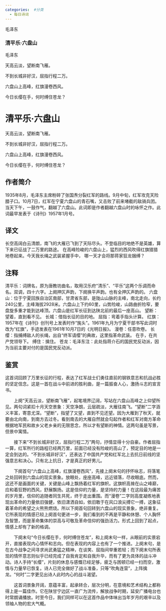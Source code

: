 ```yaml
---
categories:  #分类
  - 每日诗词
---
```


<div class="card-wrapper">
    <div class="poem-card-adaptive">
        <div class="poem-seal-final">
            毛泽东
        </div>
        <div class="poem-content-adaptive">
            <h3 class="poem-title">清平乐·六盘山</h3>
            <p class="poem-author">毛泽东</p>
            <p>天高云淡，望断南飞雁。</p>
            <p>不到长城非好汉，屈指行程二万。</p>
            <p>六盘山上高峰，红旗漫卷西风。</p>
            <p>今日长缨在手，何时缚住苍龙？</p>
        </div>
    </div>
</div>

# 清平乐·六盘山
天高云淡，望断南飞雁。

不到长城非好汉，屈指行程二万。

六盘山上高峰，红旗漫卷西风。

今日长缨在手，何时缚住苍龙？

## 作者简介
1935年8月，毛泽东主席粉碎了张国焘分裂红军的路线。9月中旬，红军攻克天险腊子口。10月7日，红军在宁夏六盘山的青石嘴，又击败了前来堵截的敌骑兵团。当天下午，一鼓作气，翻越了六盘山。此词即是作者翻越六盘山时的咏怀之作。此词最早发表于《诗刊》1957年1月号。

## 译文
长空高阔白云清朗，南飞的大雁已飞到了天际尽头。不登临目的地绝不是英雄，算下来已征战了二万里的路途。
在高峰险峻的六盘山上，猛烈的西风吹得红旗猎猎地卷起来。今天我长绳之武装紧握手中， 哪一天才会将那蒋家狂龙捆缚？

## 注释
清平乐：词牌名，原为唐教坊曲名，取用汉乐府“清乐”、“平乐”这两个乐调而命名。双调，四十六字。上阕押仄声韵，下阕换平声韵。也有全押仄声韵的。
六盘山：位于宁夏回族自治区南部，甘肃省东部，是陇山山脉的主峰，南北走向，长约240公里，主峰海拔2928米。六盘山上下约60里，山势险峻，山路曲折险窄，要盘旋多重才能到达峰顶。六盘山是红军长征到达陕北前的最后一座高山。
望断：望着，直到看不见。
长城：借指长征的目的地。
屈指：弯着手指头计算。
红旗：1957年在《诗刊》创刊号上发表时作“旄头”。1961年九月为宁夏干部书写此词时改为“红旗”，手迹发表在1961年10月7日的《光明日报》。
漫卷：任意吹卷。
长缨：指捕缚敌人的长绳，出自“终军请缨”的典故，这里指革命武装。
在手，在共产党领导下。
缚住：擒住。
苍龙：毛泽东注：此处指蒋介石的国民党反动派，因为当前主要对付的是国民党反动派。

## 鉴赏
这首词回顾了万里长征的行程，表达了红军战士们勇往直前的钢铁意志和抗战必胜的坚定信念。这是一首在战斗中前进的胜利曲，是一篇振奋人心，激扬斗志的宣言书。

　　上阕“天高云淡，望断南飞雁”，起笔境界辽阔，写站在六盘山高峰之上仰望所见。两句词紧扣十月天空景象：天空净朗，云层疏淡，大雁往南飞。“望断”二字涵义丰富，寄意尤深。“望断”，指望了又望，直到不见还望。因为大雁到了秋天，就要由北向南，到南方去过冬。看到南去的大雁自然就会勾起作者和红军对南方革命根据地军民和故乡父老乡亲的无限思念，所以才有望断的神情。这两句虽是写景，但景中寓情。

　　接下来“不到长城非好汉，屈指行程二万”两句，抒情显得十分自豪。作者屈指一算，红军所行的路程已经两万里，前面已经没有险峻的高山了，预定目的地是一定会到达的。“不到长城非好汉”，还表达了中国共产党和红军北上去抗日前线的坚强意志和决心。只有北上抗日，才是真正的好男儿。

　　下阕首句“六盘山上高峰，红旗漫卷西风”，先接上阕末句的抒怀咏志，将落笔之处回转到六盘山的现实景象。放眼处，座座高峰，远近错落，尽收眼底。然而，这还不是画面的关键，关键是山峰上飘扬着红军的旗帜。这旗帜高耸在山之峰巅，应和着狂野的西风，舒展飘扬。这是信仰的力量，是坚持的力量！在这段最为痛苦的岁月里，信仰的追随者同生共死，终于走出重围。而“漫卷”二字则高度凝练地表现出革命的力量依旧强健，依旧潇洒自如，依旧敢于在风口浪尖搏它一搏，这象征着革命的希望之火熊熊燃烧。所以下阕首句回转到六盘山的现实景象，绝非重复。它所表现的情感已较上阕首句更进一步，我们看到的不再是平静和休憩、个人胸怀及智慧，而是革命集体的崇高与可敬及革命信仰的强劲活力。形式上回到了起点，情感上却有了新的格调。

　　下阕末句“今日长缨在手，何时缚住苍龙”，和上阕末句一样，从眼前的实景宕开，直接表现内心情怀和志向。但在表现的内容上也有了一个推进。上阕末句，是在古今战争之间寻求尚武勇猛之精神，在谈笑、屈指间举重若轻；而下阕末句所表现的情怀意志则似乎已经完成了自我肯定和自我升华，而有了更为具体的战斗冲动。诗人手持“长缨”，片刻的休息与感慨已经足够，疲乏与困顿已经一扫而空，激情与力量早已恢复。诗人已完全做好了战斗准备，只等“吹角连营”，上阵擒龙。“何时”二字更见出诗人此时内心的战斗渴望。

　　这首词景象开阔，意蕴丰富，起承转合，层次分明，在意境和艺术结构上都称得上是一篇佳作。它在陕甘宁边区一直广为流传，解放战争时期，延安广播电台也时常朗诵播放。时至今日，我们同样可以在这首作品中体味出当年岁月的艰辛以及领袖人物的宏大气概。
